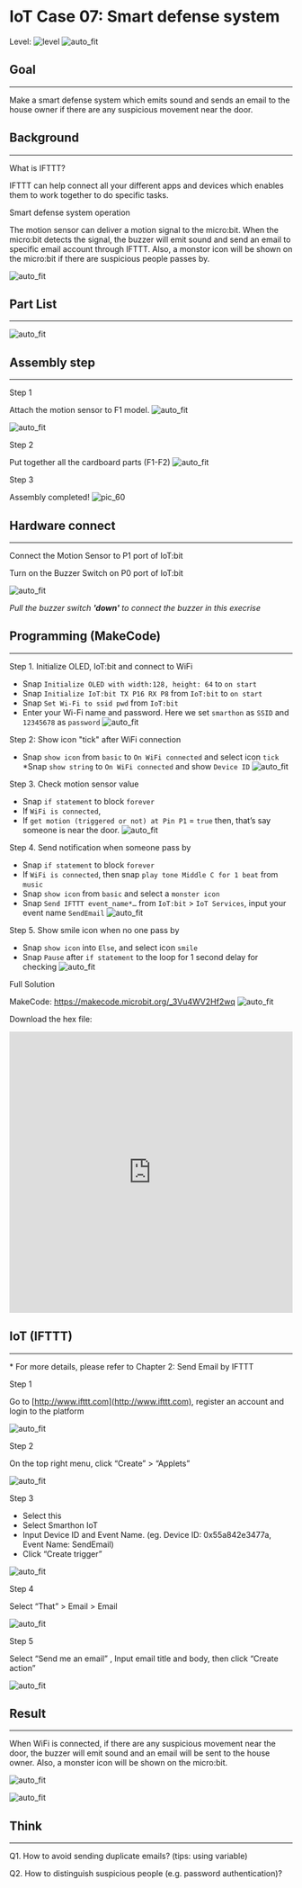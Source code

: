 # IoT Case 07: Smart defense system

Level: ![level](images/level3.png)
![auto_fit](images/Case7/case-07.png)<P>

## Goal
<HR>

Make a smart defense system which emits sound and sends an email to the house owner if there are any suspicious movement near the door.<BR><P>

## Background
<HR>

<span id="subtitle">What is IFTTT?</span><BR><P>
IFTTT can help connect all your different apps and devices which enables them to work together to do specific tasks.<BR><P>
<span id="subtitle">Smart defense system operation</span><BR><P>
The motion sensor can deliver a motion signal to the micro:bit. When the micro:bit detects the signal, the buzzer will emit sound and send an email to specific email account through IFTTT. Also, a monstor icon will be shown on the micro:bit if there are suspicious people passes by.<BR><P>
![auto_fit](images/Case7/Concept-diagram-Case7.png)<P>

## Part List
<HR>

![auto_fit](images/Case7/Case7_parts.png)<P>

## Assembly step 
<HR>

<span id="subtitle">Step 1</span><BR><P>
Attach the motion sensor to F1 model.
![auto_fit](images/Case7/Case7_ass1.png)<P>
![auto_fit](images/Case7/Case7_ass2.png)<P>
<span id="subtitle">Step 2</span><BR><P>
Put together all the cardboard parts (F1-F2)
![auto_fit](images/Case7/Case7_ass3.png)<P>
<span id="subtitle">Step 3</span><BR><P>
Assembly completed!
![pic_60](images/Case7/Case7_ass4.png)<P>


## Hardware connect
<HR>

Connect the Motion Sensor to P1 port of IoT:bit<BR><P>
Turn on the Buzzer Switch on P0 port of IoT:bit<BR><P>
![auto_fit](images/Case7/Case7_hardware.png)<P>

*Pull the buzzer switch <B>'down'</B> to connect the buzzer in this execrise*


## Programming (MakeCode)
<HR>

<span id="subtitle">Step 1. Initialize OLED, IoT:bit and connect to WiFi</span><BR><P>
* Snap `Initialize OLED with width:128, height: 64` to `on start`
* Snap `Initialize IoT:bit TX P16 RX P8` from `IoT:bit` to `on start`
* Snap `Set Wi-Fi to ssid pwd` from `IoT:bit`
* Enter your Wi-Fi name and password. Here we set `smarthon` as `SSID` and `12345678` as `password`
![auto_fit](images/Case7/Case7_p1.png)<P>

<span id="subtitle">Step 2: Show icon "tick" after WiFi connection</span><BR><P>
* Snap `show icon` from `basic` to `On WiFi connected` and select icon `tick`
*Snap `show string` to `On WiFi connected` and show `Device ID`
![auto_fit](images/Case7-Fix/Case7-Fix_p5.png)<P>

<span id="subtitle">Step 3. Check motion sensor value</span><BR><P>
* Snap `if statement` to block `forever`
* If `WiFi is connected`,
* If `get motion (triggered or not) at Pin P1` = `true` then, that’s say someone is near the door.
![auto_fit](images/Case7/Case7_p3.png)<P>
 
<span id="subtitle">Step 4. Send notification when someone pass by </span><BR><P>
* Snap `if statement` to block `forever`
* If `WiFi is connected`, then snap `play tone Middle C for 1 beat` from `music`
* Snap `show icon` from `basic` and select a `monster icon`
* Snap `Send IFTTT event_name*…` from `IoT:bit` > `IoT Services`, input your event name `SendEmail`
![auto_fit](images/Case7-Fix/Case7-Fix_p1.png)<P>

<span id="subtitle">Step 5. Show smile icon when no one pass by </span><BR><P>
* Snap `show icon` into `Else`, and select icon `smile` 
* Snap `Pause` after `if statement` to the loop for 1 second delay for checking
![auto_fit](images/Case7-Fix/Case7-Fix_p2.png)<P>

<span id="subtitle">Full Solution<BR><P>
MakeCode: <a href="https://makecode.microbit.org/_3Vu4WV2Hf2wq" target="_blank">https://makecode.microbit.org/_3Vu4WV2Hf2wq</a>
![auto_fit](images/Case7-Fix/Case7-Fix_p3.png)<P>
Download the hex file:<BR>
<iframe src="https://makecode.microbit.org/_3Vu4WV2Hf2wq" width="100%" height="500" frameborder="0"></iframe>

## IoT (IFTTT)
<HR>

<span id="remarks">* For more details, please refer to Chapter 2: Send Email by IFTTT </span><BR><P>

<span id="subtitle" >Step 1</span><BR><P>
Go to [http://www.ifttt.com](http://www.ifttt.com), register an account and login to the platform<BR><P>
![auto_fit](images/Case7-Fix/Ch2_ifttt1.png)<P>
<span id="subtitle" >Step 2</span><BR><P>
On the top right menu, click “Create” > “Applets”<BR><P>
![auto_fit](images/Case7-Fix/Ch2_ifttt2.png)<P>
<span id="subtitle" >Step 3</span><BR><P>
* Select this
* Select Smarthon IoT 
* Input Device ID and Event Name. (eg. Device ID: 0x55a842e3477a, Event Name: SendEmail)
* Click “Create trigger” <BR><P>

![auto_fit](images/Case7-Fix/Case7-Fix_p6.png)<P>
<span id="subtitle" >Step 4</span><BR><P>
Select “That” > Email > Email<BR><P>
![auto_fit](images/Case7-Fix/Case7-Fix_p7.png)<P>
<span id="subtitle" >Step 5</span><BR><P>
Select “Send me an email” , Input email title and body, then click “Create action” <BR><P>
![auto_fit](images/Case7-Fix/Case7-Fix_p8.png)<P>


## Result 
<HR>

When WiFi is connected, if there are any suspicious movement near the door, the buzzer will emit sound and an email will be sent to the house owner. Also, a monster icon will be shown on the micro:bit.<BR><P>
![auto_fit](images/Case7/Case7_result1.png)

![auto_fit](images/Case7/Case7_result2.gif)


## Think
<HR>

Q1. How to avoid sending duplicate emails? (tips: using variable)<BR><P>
Q2. How to distinguish suspicious people (e.g. password authentication)?<BR><P>

